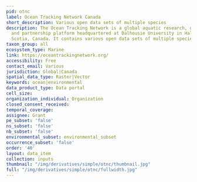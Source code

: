 ```yaml
---
pid: otnc
label: Ocean Tracking Network Canada
short_description: Various open data sets of multiple species
description: The Ocean Tracking Network is a global aquatic research, data management
  and partnership platform headquartered at Dalhousie University in Halifax, Nova
  Scotia, Canada. It contains various open data sets of multiple species.
taxon_group: all
ecosystem_type: Marine
link: https://oceantrackingnetwork.org/
accessibility: Free
contact_email: Various
jurisdiction: Global|Canada
spatial_data_type: Raster|Vector
keywords: ocean|environmental
data_product_type: Data portal
cell_size: 
organization_individual: Organization
closed_consent_received: 
temporal_coverage: 
assignee: Grant
pe_subset: 'false'
ns_subset: 'false'
nb_subset: 'false'
environmental_subset: environmental_subset
occurrence_subset: 'false'
order: '40'
layout: data_item
collection: inputs
thumbnail: "/img/derivatives/simple/otnc/thumbnail.jpg"
full: "/img/derivatives/simple/otnc/fullwidth.jpg"
---
```

